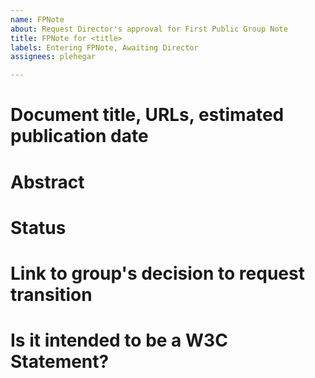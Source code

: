 ```yaml
---
name: FPNote
about: Request Director's approval for First Public Group Note
title: FPNote for <title>
labels: Entering FPNote, Awaiting Director
assignees: plehegar

---
```


# Document title, URLs, estimated publication date

# Abstract

# Status

# Link to group's decision to request transition

# Is it intended to be a W3C Statement?
